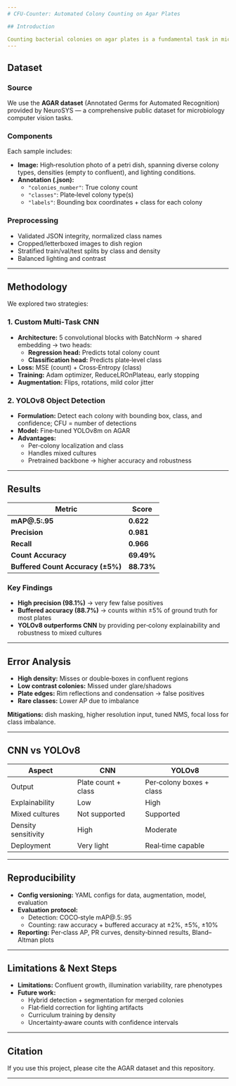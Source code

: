 ```yaml
---
# CFU‑Counter: Automated Colony Counting on Agar Plates

## Introduction

Counting bacterial colonies on agar plates is a fundamental task in microbiology, but manual counting is slow, tedious, and prone to error. This project develops a **deep learning–based system** to automatically count and classify Colony Forming Units (CFU) from digital images, providing both speed and reproducibility.
---
```


## Dataset

### Source

We use the **AGAR dataset** (Annotated Germs for Automated Recognition) provided by NeuroSYS — a comprehensive public dataset for microbiology computer vision tasks.

### Components

Each sample includes:

- **Image:** High‑resolution photo of a petri dish, spanning diverse colony types, densities (empty to confluent), and lighting conditions.
- **Annotation (.json):**
  - `"colonies_number"`: True colony count
  - `"classes"`: Plate‑level colony type(s)
  - `"labels"`: Bounding box coordinates + class for each colony

### Preprocessing

- Validated JSON integrity, normalized class names
- Cropped/letterboxed images to dish region
- Stratified train/val/test splits by class and density
- Balanced lighting and contrast

---

## Methodology

We explored two strategies:

### 1. Custom Multi‑Task CNN

- **Architecture:** 5 convolutional blocks with BatchNorm → shared embedding → two heads:
  - **Regression head:** Predicts total colony count
  - **Classification head:** Predicts plate‑level class
- **Loss:** MSE (count) + Cross‑Entropy (class)
- **Training:** Adam optimizer, ReduceLROnPlateau, early stopping
- **Augmentation:** Flips, rotations, mild color jitter

### 2. YOLOv8 Object Detection

- **Formulation:** Detect each colony with bounding box, class, and confidence; CFU = number of detections
- **Model:** Fine‑tuned YOLOv8m on AGAR
- **Advantages:**
  - Per‑colony localization and class
  - Handles mixed cultures
  - Pretrained backbone → higher accuracy and robustness

---

## Results

| Metric                            | Score      |
| --------------------------------- | ---------- |
| **mAP@.5:.95**                    | **0.622**  |
| **Precision**                     | **0.981**  |
| **Recall**                        | **0.966**  |
| **Count Accuracy**                | **69.49%** |
| **Buffered Count Accuracy (±5%)** | **88.73%** |

### Key Findings

- **High precision (98.1%)** → very few false positives
- **Buffered accuracy (88.7%)** → counts within ±5% of ground truth for most plates
- **YOLOv8 outperforms CNN** by providing per‑colony explainability and robustness to mixed cultures

---

## Error Analysis

- **High density:** Misses or double‑boxes in confluent regions
- **Low contrast colonies:** Missed under glare/shadows
- **Plate edges:** Rim reflections and condensation → false positives
- **Rare classes:** Lower AP due to imbalance

**Mitigations:** dish masking, higher resolution input, tuned NMS, focal loss for class imbalance.

---

## CNN vs YOLOv8

| Aspect              | CNN                 | YOLOv8                   |
| ------------------- | ------------------- | ------------------------ |
| Output              | Plate count + class | Per‑colony boxes + class |
| Explainability      | Low                 | High                     |
| Mixed cultures      | Not supported       | Supported                |
| Density sensitivity | High                | Moderate                 |
| Deployment          | Very light          | Real‑time capable        |

---

## Reproducibility

- **Config versioning:** YAML configs for data, augmentation, model, evaluation
- **Evaluation protocol:**
  - Detection: COCO‑style mAP@.5:.95
  - Counting: raw accuracy + buffered accuracy at ±2%, ±5%, ±10%
- **Reporting:** Per‑class AP, PR curves, density‑binned results, Bland–Altman plots

---

## Limitations & Next Steps

- **Limitations:** Confluent growth, illumination variability, rare phenotypes
- **Future work:**
  - Hybrid detection + segmentation for merged colonies
  - Flat‑field correction for lighting artifacts
  - Curriculum training by density
  - Uncertainty‑aware counts with confidence intervals

---

## Citation

If you use this project, please cite the AGAR dataset and this repository.

---
